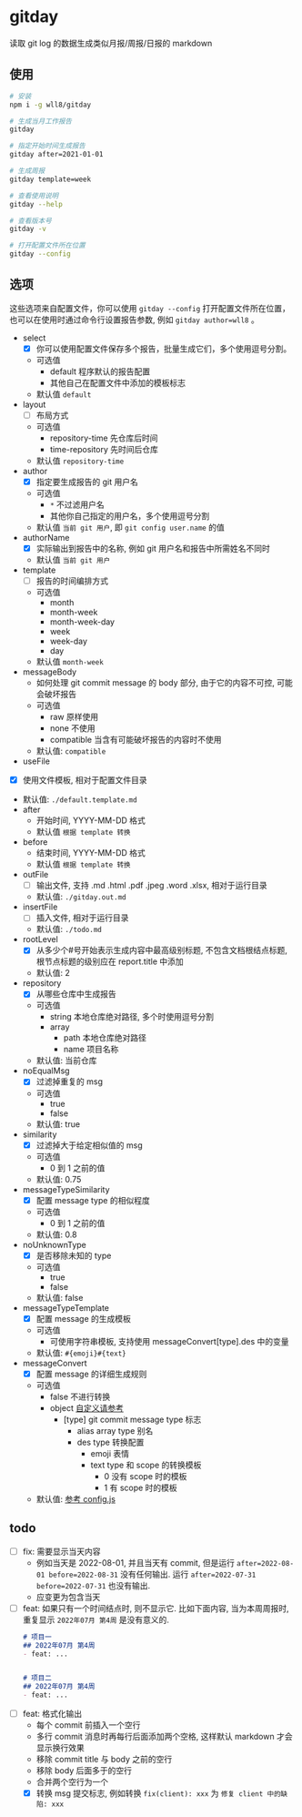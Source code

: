 # gitday
读取 git log 的数据生成类似月报/周报/日报的 markdown  

## 使用
``` sh
# 安装
npm i -g wll8/gitday

# 生成当月工作报告
gitday

# 指定开始时间生成报告
gitday after=2021-01-01

# 生成周报
gitday template=week

# 查看使用说明
gitday --help

# 查看版本号
gitday -v

# 打开配置文件所在位置
gitday --config
```

## 选项
这些选项来自配置文件，你可以使用 `gitday --config` 打开配置文件所在位置，也可以在使用时通过命令行设置报告参数, 例如 `gitday author=wll8` 。

- select
  - [x] 你可以使用配置文件保存多个报告，批量生成它们，多个使用逗号分割。
  - 可选值
    - default 程序默认的报告配置
    - 其他自己在配置文件中添加的模板标志
  - 默认值 `default`
- layout
  - [ ] 布局方式
  - 可选值
    - repository-time 先仓库后时间
    - time-repository 先时间后仓库
  - 默认值 `repository-time`
- author
  - [x] 指定要生成报告的 git 用户名
  - 可选值
    - `*` 不过滤用户名
    - 其他你自己指定的用户名，多个使用逗号分割
  - 默认值 `当前 git 用户`, 即 `git config user.name` 的值
- authorName
  - [x] 实际输出到报告中的名称, 例如 git 用户名和报告中所需姓名不同时
  - 默认值 `当前 git 用户`
- template
  - [ ] 报告的时间编排方式
  - 可选值
    - month
    - month-week
    - month-week-day
    - week
    - week-day
    - day
  - 默认值 `month-week`
- messageBody
  - 如何处理 git commit message 的 body 部分, 由于它的内容不可控, 可能会破坏报告
  - 可选值
    - raw 原样使用
    - none 不使用
    - compatible 当含有可能破坏报告的内容时不使用
  - 默认值: `compatible`
- useFile
 - [x] 使用文件模板, 相对于配置文件目录
  - 默认值: `./default.template.md`
- after
  - 开始时间, YYYY-MM-DD 格式
  - 默认值 `根据 template 转换`
- before
  - 结束时间, YYYY-MM-DD 格式
  - 默认值 `根据 template 转换`
- outFile
  - [ ] 输出文件, 支持 .md .html .pdf .jpeg .word .xlsx, 相对于运行目录
  - 默认值: `./gitday.out.md`
- insertFile
  - [ ] 插入文件, 相对于运行目录
  - 默认值: `./todo.md`
- rootLevel
  - [x] 从多少个#号开始表示生成内容中最高级别标题, 不包含文档根结点标题, 根节点标题的级别应在 report.title 中添加
  - 默认值: 2
- repository
  - [x] 从哪些仓库中生成报告
  - 可选值
    - string 本地仓库绝对路径, 多个时使用逗号分割
    - array
      - path 本地仓库绝对路径
      - name 项目名称
  - 默认值: 当前仓库
- noEqualMsg
  - [x] 过滤掉重复的 msg
  - 可选值
    - true
    - false
  - 默认值: true
- similarity
  - [x] 过滤掉大于给定相似值的 msg
  - 可选值
    - 0 到 1 之前的值
  - 默认值: 0.75
- messageTypeSimilarity
  - [x] 配置 message type 的相似程度
  - 可选值
    - 0 到 1 之前的值
  - 默认值: 0.8
- noUnknownType
  - [x] 是否移除未知的 type
  - 可选值
    - true
    - false
  - 默认值: false
- messageTypeTemplate
  - [x] 配置 message 的生成模板
  - 可选值
    - 可使用字符串模板, 支持使用 messageConvert[type].des 中的变量
  - 默认值: `#{emoji}#{text}`
- messageConvert
  - [x] 配置 message 的详细生成规则
  - 可选值
    - false 不进行转换
    - object [自定义请参考](./config/config.js)
      - [type] git commit message type 标志
        - alias array type 别名
        - des type 转换配置
          - emoji 表情
          - text type 和 scope 的转换模板
            - 0 没有 scope 时的模板
            - 1 有 scope 时的模板
  - 默认值: [参考 config.js](./config/config.js)

## todo
- [ ] fix: 需要显示当天内容
  - 例如当天是 2022-08-01, 并且当天有 commit, 但是运行 `after=2022-08-01 before=2022-08-31` 没有任何输出. 运行 `after=2022-07-31 before=2022-07-31` 也没有输出.
  - 应变更为包含当天
- [ ] feat: 如果只有一个时间结点时, 则不显示它. 比如下面内容, 当为本周周报时, 重复显示 `2022年07月 第4周` 是没有意义的.
  ``` md
  # 项目一
  ## 2022年07月 第4周
  - feat: ...


  # 项目二
  ## 2022年07月 第4周
  - feat: ...

  ```
- [ ] feat: 格式化输出
  - 每个 commit 前插入一个空行
  - 多行 commit 消息时再每行后面添加两个空格, 这样默认 markdown 才会显示换行效果
  - 移除 commit title 与 body 之前的空行
  - 移除 body 后面多于的空行
  - 合并两个空行为一个
  - [x] 转换 msg 提交标志, 例如转换 `fix(client): xxx` 为 `修复 client 中的缺陷: xxx`